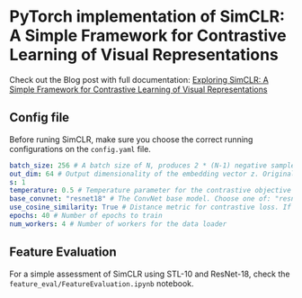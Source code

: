 # PyTorch implementation of SimCLR: A Simple Framework for Contrastive Learning of Visual Representations

Check out the Blog post with full documentation: [Exploring SimCLR: A Simple Framework for Contrastive Learning of Visual Representations](https://sthalles.github.io/simple-self-supervised-learning/)

## Config file

Before runing SimCLR, make sure you choose the correct running configurations on the ```config.yaml``` file.

```yaml
batch_size: 256 # A batch size of N, produces 2 * (N-1) negative samples. Original implementation uses a batch size of 8192
out_dim: 64 # Output dimensionality of the embedding vector z. Original implementation uses 2048
s: 1
temperature: 0.5 # Temperature parameter for the contrastive objective
base_convnet: "resnet18" # The ConvNet base model. Choose one of: "resnet18 or resnet50". Original implementation uses resnet50
use_cosine_similarity: True # Distance metric for contrastive loss. If False, uses dot product
epochs: 40 # Number of epochs to train
num_workers: 4 # Number of workers for the data loader
```

## Feature Evaluation

For a simple assessment of SimCLR using STL-10 and ResNet-18, check the ```feature_eval/FeatureEvaluation.ipynb``` notebook.
